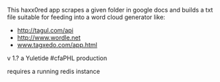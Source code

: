 This haxx0red app scrapes a given folder in google docs and builds a txt file suitable for feeding into a word cloud generator like:
* http://tagul.com/api
* http://www.wordle.net
* www.tagxedo.com/app.html

v 1.?
a Yuletide #cfaPHL production

requires a running redis instance